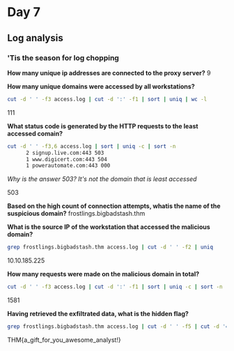 # Day 7 
## Log analysis
### 'Tis the season for log chopping

**How many unique ip addresses are connected to the proxy server?**
9

**How many unique domains were accessed by all workstations?**
```bash
cut -d ' ' -f3 access.log | cut -d ':' -f1 | sort | uniq | wc -l
```
111

**What status code is generated by the HTTP requests to the least accessed comain?**
```bash
cut -d ' ' -f3,6 access.log | sort | uniq -c | sort -n
      2 signup.live.com:443 503
      1 www.digicert.com:443 504
      1 powerautomate.com:443 000
```
*Why is the answer 503? It's not the domain that is least accessed*

503

**Based on the high count of connection attempts, whatis the name of the suspicious domain?**
frostlings.bigbadstash.thm

**What is the source IP of the workstation that accessed the malicious domain?**
```bash
grep frostlings.bigbadstash.thm access.log | cut -d ' ' -f2 | uniq
```
10.10.185.225

**How many requests were made on the malicious domain in total?**
```bash
cut -d ' ' -f3 access.log | cut -d ':' -f1 | sort | uniq -c | sort -n
```
1581

**Having retrieved the exfiltrated data, what is the hidden flag?**
```bash
grep frostlings.bigbadstash.thm access.log | cut -d ' ' -f5 | cut -d '=' -f2 | base64 -d | grep THM{
```
THM{a_gift_for_you_awesome_analyst!}
